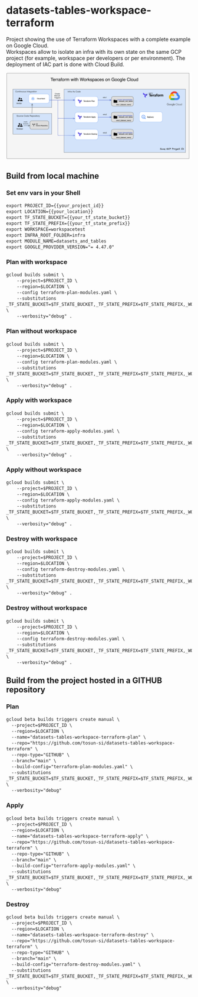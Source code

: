 # datasets-tables-workspace-terraform

Project showing the use of Terraform Workspaces with a complete example on Google Cloud.\
Workspaces allow to isolate an infra with its own state on the same GCP project (for example, workspace per developers or per environment).
The deployment of IAC part is done with Cloud Build.

![terraform_with_workspaces_gcp.png](images%2Fterraform_with_workspaces_gcp.png)

## Build from local machine

### Set env vars in your Shell

```shell
export PROJECT_ID={{your_project_id}}
export LOCATION={{your_location}}
export TF_STATE_BUCKET={{your_tf_state_bucket}}
export TF_STATE_PREFIX={{your_tf_state_prefix}}
export WORKSPACE=workspacetest
export INFRA_ROOT_FOLDER=infra
export MODULE_NAME=datasets_and_tables
export GOOGLE_PROVIDER_VERSION="= 4.47.0"
```

### Plan with workspace

```shell
gcloud builds submit \
    --project=$PROJECT_ID \
    --region=$LOCATION \
    --config terraform-plan-modules.yaml \
    --substitutions _TF_STATE_BUCKET=$TF_STATE_BUCKET,_TF_STATE_PREFIX=$TF_STATE_PREFIX,_WORKSPACE=$WORKSPACE,_INFRA_ROOT_FOLDER=$INFRA_ROOT_FOLDER,_MODULE_NAME=$MODULE_NAME,_GOOGLE_PROVIDER_VERSION=$GOOGLE_PROVIDER_VERSION \
    --verbosity="debug" .
```

### Plan without workspace

```shell
gcloud builds submit \
    --project=$PROJECT_ID \
    --region=$LOCATION \
    --config terraform-plan-modules.yaml \
    --substitutions _TF_STATE_BUCKET=$TF_STATE_BUCKET,_TF_STATE_PREFIX=$TF_STATE_PREFIX,_WORKSPACE=,_INFRA_ROOT_FOLDER=$INFRA_ROOT_FOLDER,_MODULE_NAME=$MODULE_NAME,_GOOGLE_PROVIDER_VERSION=$GOOGLE_PROVIDER_VERSION \
    --verbosity="debug" .
```

### Apply with workspace

```shell
gcloud builds submit \
    --project=$PROJECT_ID \
    --region=$LOCATION \
    --config terraform-apply-modules.yaml \
    --substitutions _TF_STATE_BUCKET=$TF_STATE_BUCKET,_TF_STATE_PREFIX=$TF_STATE_PREFIX,_WORKSPACE=$WORKSPACE,_INFRA_ROOT_FOLDER=$INFRA_ROOT_FOLDER,_MODULE_NAME=$MODULE_NAME,_GOOGLE_PROVIDER_VERSION=$GOOGLE_PROVIDER_VERSION \
    --verbosity="debug" .
```

### Apply without workspace

```shell
gcloud builds submit \
    --project=$PROJECT_ID \
    --region=$LOCATION \
    --config terraform-apply-modules.yaml \
    --substitutions _TF_STATE_BUCKET=$TF_STATE_BUCKET,_TF_STATE_PREFIX=$TF_STATE_PREFIX,_WORKSPACE=,_INFRA_ROOT_FOLDER=$INFRA_ROOT_FOLDER,_MODULE_NAME=$MODULE_NAME,_GOOGLE_PROVIDER_VERSION=$GOOGLE_PROVIDER_VERSION \
    --verbosity="debug" .
```

### Destroy with workspace

```shell
gcloud builds submit \
    --project=$PROJECT_ID \
    --region=$LOCATION \
    --config terraform-destroy-modules.yaml \
    --substitutions _TF_STATE_BUCKET=$TF_STATE_BUCKET,_TF_STATE_PREFIX=$TF_STATE_PREFIX,_WORKSPACE=$WORKSPACE,_INFRA_ROOT_FOLDER=$INFRA_ROOT_FOLDER,_MODULE_NAME=$MODULE_NAME,_GOOGLE_PROVIDER_VERSION=$GOOGLE_PROVIDER_VERSION \
    --verbosity="debug" .
```

### Destroy without workspace

```shell
gcloud builds submit \
    --project=$PROJECT_ID \
    --region=$LOCATION \
    --config terraform-destroy-modules.yaml \
    --substitutions _TF_STATE_BUCKET=$TF_STATE_BUCKET,_TF_STATE_PREFIX=$TF_STATE_PREFIX,_WORKSPACE=,_INFRA_ROOT_FOLDER=$INFRA_ROOT_FOLDER,_MODULE_NAME=$MODULE_NAME,_GOOGLE_PROVIDER_VERSION=$GOOGLE_PROVIDER_VERSION \
    --verbosity="debug" .
```

## Build from the project hosted in a GITHUB repository

### Plan

```shell
gcloud beta builds triggers create manual \
  --project=$PROJECT_ID \
  --region=$LOCATION \
  --name="datasets-tables-workspace-terraform-plan" \
  --repo="https://github.com/tosun-si/datasets-tables-workspace-terraform" \
  --repo-type="GITHUB" \
  --branch="main" \
  --build-config="terraform-plan-modules.yaml" \
  --substitutions _TF_STATE_BUCKET=$TF_STATE_BUCKET,_TF_STATE_PREFIX=$TF_STATE_PREFIX,_WORKSPACE=$WORKSPACE,_GOOGLE_PROVIDER_VERSION=$GOOGLE_PROVIDER_VERSION \
  --verbosity="debug"
```

### Apply

```shell
gcloud beta builds triggers create manual \
  --project=$PROJECT_ID \
  --region=$LOCATION \
  --name="datasets-tables-workspace-terraform-apply" \
  --repo="https://github.com/tosun-si/datasets-tables-workspace-terraform" \
  --repo-type="GITHUB" \
  --branch="main" \
  --build-config="terraform-apply-modules.yaml" \
  --substitutions _TF_STATE_BUCKET=$TF_STATE_BUCKET,_TF_STATE_PREFIX=$TF_STATE_PREFIX,_WORKSPACE=$WORKSPACE,_GOOGLE_PROVIDER_VERSION=$GOOGLE_PROVIDER_VERSION \
  --verbosity="debug"
```

### Destroy

```shell
gcloud beta builds triggers create manual \
  --project=$PROJECT_ID \
  --region=$LOCATION \
  --name="datasets-tables-workspace-terraform-destroy" \
  --repo="https://github.com/tosun-si/datasets-tables-workspace-terraform" \
  --repo-type="GITHUB" \
  --branch="main" \
  --build-config="terraform-destroy-modules.yaml" \
  --substitutions _TF_STATE_BUCKET=$TF_STATE_BUCKET,_TF_STATE_PREFIX=$TF_STATE_PREFIX,_WORKSPACE=$WORKSPACE,_GOOGLE_PROVIDER_VERSION=$GOOGLE_PROVIDER_VERSION \
  --verbosity="debug"
```


